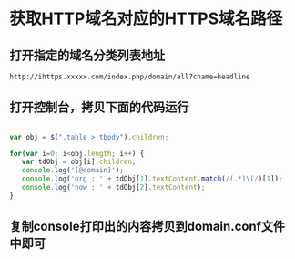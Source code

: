 # 获取HTTP域名对应的HTTPS域名路径

## 打开指定的域名分类列表地址
``` html
http://ihttps.xxxxx.com/index.php/domain/all?cname=headline
```

## 打开控制台，拷贝下面的代码运行
```JavaScript

var obj = $(".table > tbody").children;

for(var i=0; i<obj.length; i++) {
   var tdObj = obj[i].children;
   console.log('[@domain]');
   console.log('org : ' + tdObj[1].textContent.match(/(.*)\(/)[1]);
   console.log('now : ' + tdObj[2].textContent);
}

```

## 复制console打印出的内容拷贝到domain.conf文件中即可
